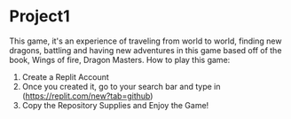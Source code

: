 # Project1
This game, it's an experience of traveling from world to world, finding new dragons, battling and having new adventures in this game based off of the book, Wings of fire, Dragon Masters.
How to play this game:

1. Create a Replit Account
2. Once you created it, go to your search bar and type in (https://replit.com/new?tab=github)
3. Copy the Repository Supplies and Enjoy the Game!
